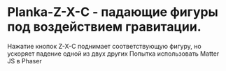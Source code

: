 # Planka-Z-X-C - падающие фигуры под воздействием гравитации.
Нажатие кнопок Z-X-C поднимает соответствующую фигуру, но ускоряет падение одной из двух других 
Попытка использовать Matter JS в Phaser
